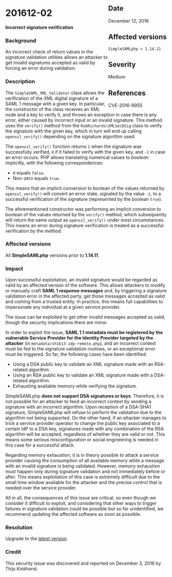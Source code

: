 <div class="sidebar-warning" style="float: right;">
<h2>Date</h2>
December 12, 2016
<h2>Affected versions</h2>
<code>SimpleSAMLphp &lt; 1.14.11</code>
<h2>Severity</h2>
Medium
<h2>References</h2>
CVE-2016-9955
</div>

# 201612-02

**Incorrect signature verification**

### Background

An incorrect check of return values in the signature validation utilities allows an attacker to get invalid signatures
accepted as valid by forcing an error during validation.

### Description

The `SimpleSAML_XML_Validator` class allows the verification of the XML digital signature of a SAML 1 message with a
given key. In particular, the constructor of the class receives an XML node and a key to verify it, and throws an
exception in case there is any error, either caused by incorrect input or an invalid signature. This method uses the
`verify()` method from the `RobRichards\XMLSecDSig` class to verify the signature with the given key, which in turn will
end up calling `openssl_verify()` depending on the signature algorithm used.

The `openssl_verify()` function returns `1` when the signature was successfully verified, `0` if it failed to verify
with the given key, and `-1` in case an error occurs. PHP allows translating numerical values to _boolean_ implicitly,
with the following correspondences:

* `0` equals `false`.
* Non-zero equals `true`.

This means that an implicit conversion to boolean of the values returned by `openssl_verify()` will convert an error
state, signaled by the value `-1`, to a successful verification of the signature (represented by the boolean `true`).

The aforementioned constructor was performing an implicit conversion to boolean of the values returned
by the `verify()` method, which subsequently will return the same output as `openssl_verify()` under most circumstances.
This means an error during signature verification is treated as a successful verification by the method.

### Affected versions

All **SimpleSAMLphp** versions prior to **1.14.11**.

### Impact

Upon successful exploitation, an invalid signature would be regarded as valid by an affected version of the software.
This allows attackers to modify or manually craft **SAML 1 response messages** and, by triggering a signature validation
error in the affected party, get those messages accepted as valid and coming from a trusted entity. In practice, this
means full capabilities to impersonate any individual at a given service provider.

The issue can be exploited to get other invalid messages accepted as valid, though the security implications there are
minor.

In order to exploit the issue, **SAML 1.1 metadata must be registered by the vulnerable Service Provider for the
Identity Provider targeted by the attacker** (in `metadata/shib13-idp-remote.php`), and an incorrect context must be fed
to the signature validation routines, or an exceptional error must be triggered. So far, the following cases have been
identified:

* Using a DSA public key to validate an XML signature made with an RSA-related algorithm.
* Using an RSA public key to validate an XML signature made with a DSA-related algorithm.
* Exhausting available memory while verifying the signature.

SimpleSAMLphp **does not support DSA signatures or keys**. Therefore, it is not possible for an attacker to feed an
incorrect context by sending a signature with an incorrect algorithm. Upon reception of a DSA-SHA1 signature,
SimpleSAMLphp will refuse to perform the validation due to the algorithm not being supported. On the other hand, if an
attacker manages to trick a service provider operator to change the public key associated to a certain IdP to a DSA key,
signatures made with any combination of the RSA algorithm will be accepted, regardless of whether they are valid or not.
This means some serious misconfiguration or social engineering is needed in this case for a successful attack.

Regarding memory exhaustion, it is in theory possible to attack a service provider causing the consumption of all
available memory while a message with an invalid signature is being validated. However, memory exhaustion must happen
only during signature validation and not immediately before or after. This means exploitation of this case is extremely
difficult due to the small time window available for the attacker and the precise control that is needed over the
service provider.

All in all, the consequences of this issue are critical, so even though we consider it difficult to exploit, and
considering that other ways to trigger failures in signature validation could be possible but so far unidentified, we
recommend updating the affected software as soon as possible.

### Resolution

Upgrade to the [latest version](/download).

### Credit

This security issue was discovered and reported on December 3, 2016 by Thijs Kinkhorst.
